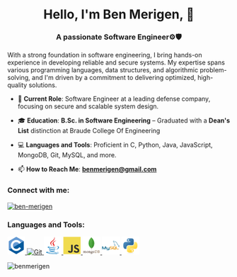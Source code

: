 <h1 align="center">Hello, I'm Ben Merigen, 👋</h1>
<h3 align="center"> A passionate Software Engineer⚙️🛡️</h3>

With a strong foundation in software engineering, I bring hands-on experience in developing reliable and secure systems. My expertise spans various programming languages, data structures, and algorithmic problem-solving, and I'm driven by a commitment to delivering optimized, high-quality solutions.

- 💼 **Current Role**: Software Engineer at a leading defense company, focusing on secure and scalable system design.
  
- 🎓 **Education**: **B.Sc. in Software Engineering** – Graduated with a **Dean's List** distinction at Braude College Of Engineering
  
- 💻 **Languages and Tools**: Proficient in C, Python, Java, JavaScript, MongoDB, Git, MySQL, and more.

- 📫 **How to Reach Me**: **benmerigen@gmail.com**

<h3 align="left">Connect with me:</h3>
<p align="left">
  <a href="https://linkedin.com/in/ben-merigen" target="blank">
    <img align="center" src="https://raw.githubusercontent.com/rahuldkjain/github-profile-readme-generator/master/src/images/icons/Social/linked-in-alt.svg" alt="ben-merigen" height="30" width="40" />
  </a>
</p>

<h3 align="left">Languages and Tools:</h3>
<p align="left"> 
  <a href="https://www.cprogramming.com/" target="_blank" rel="noreferrer">
    <img src="https://raw.githubusercontent.com/devicons/devicon/master/icons/c/c-original.svg" alt="C" width="40" height="40"/>
  </a> 
  <a href="https://git-scm.com/" target="_blank" rel="noreferrer"> 
    <img src="https://www.vectorlogo.zone/logos/git-scm/git-scm-icon.svg" alt="Git" width="40" height="40"/> 
  </a> 
  <a href="https://www.java.com" target="_blank" rel="noreferrer">
    <img src="https://raw.githubusercontent.com/devicons/devicon/master/icons/java/java-original.svg" alt="Java" width="40" height="40"/>
  </a> 
  <a href="https://developer.mozilla.org/en-US/docs/Web/JavaScript" target="_blank" rel="noreferrer"> 
    <img src="https://raw.githubusercontent.com/devicons/devicon/master/icons/javascript/javascript-original.svg" alt="JavaScript" width="40" height="40"/> 
  </a> 
  <a href="https://www.mongodb.com/" target="_blank" rel="noreferrer"> 
    <img src="https://raw.githubusercontent.com/devicons/devicon/master/icons/mongodb/mongodb-original-wordmark.svg" alt="MongoDB" width="40" height="40"/>
  </a> 
  <a href="https://www.mysql.com/" target="_blank" rel="noreferrer"> 
    <img src="https://raw.githubusercontent.com/devicons/devicon/master/icons/mysql/mysql-original-wordmark.svg" alt="MySQL" width="40" height="40"/>
  </a> 
  <a href="https://www.python.org" target="_blank" rel="noreferrer">
    <img src="https://raw.githubusercontent.com/devicons/devicon/master/icons/python/python-original.svg" alt="Python" width="40" height="40"/> 
  </a> 
</p>

<p><img align="center" src="https://github-readme-stats.vercel.app/api/top-langs?username=benmerigen&show_icons=true&locale=en&layout=compact" alt="benmerigen" /></p>
